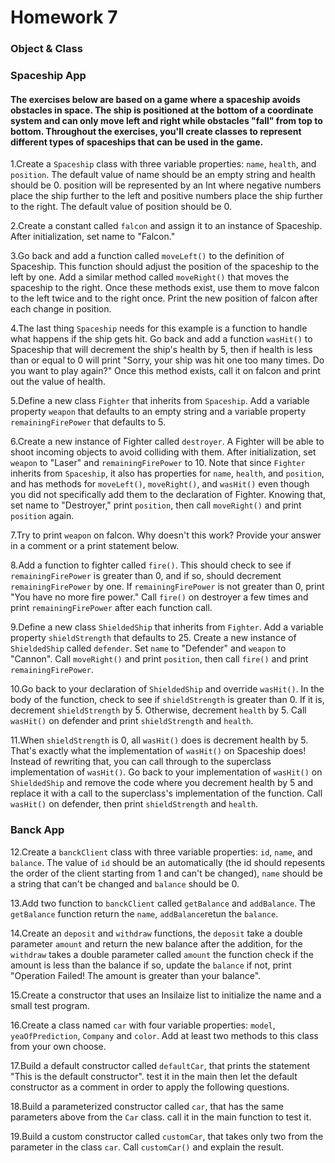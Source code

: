 # Homework 7 

### Object & Class

### Spaceship App

#### The exercises below are based on a game where a spaceship avoids obstacles in space. The ship is positioned at the bottom of a coordinate system and can only move left and right while obstacles "fall" from top to bottom. Throughout the exercises, you'll create classes to represent different types of spaceships that can be used in the game.

1.Create a `Spaceship` class with three variable properties: `name`, `health`, and `position`. The default value of name should be an empty string and health should be 0. position will be represented by an Int where negative numbers place the ship further to the left and positive numbers place the ship further to the right. The default value of position should be 0.

2.Create a constant called `falcon` and assign it to an instance of Spaceship. After initialization, set name to "Falcon."

3.Go back and add a function called `moveLeft()` to the definition of Spaceship. This function should adjust the position of the spaceship to the left by one. Add a similar method called `moveRight()` that moves the spaceship to the right. Once these methods exist, use them to move falcon to the left twice and to the right once. Print the new position of falcon after each change in position.

4.The last thing `Spaceship` needs for this example is a function to handle what happens if the ship gets hit. Go back and add a function `wasHit()` to Spaceship that will decrement the ship's health by 5, then if health is less than or equal to 0 will print "Sorry, your ship was hit one too many times. Do you want to play again?" Once this method exists, call it on falcon and print out the value of health.

5.Define a new class `Fighter` that inherits from `Spaceship`. Add a variable property `weapon` that defaults to an empty string and a variable property `remainingFirePower` that defaults to 5.

6.Create a new instance of Fighter called `destroyer`. A Fighter will be able to shoot incoming objects to avoid colliding with them. After initialization, set `weapon` to "Laser" and `remainingFirePower` to 10. Note that since `Fighter` inherits from `Spaceship`, it also has properties for `name`, `health`, and `position`, and has methods for `moveLeft()`, `moveRight()`, and `wasHit()` even though you did not specifically add them to the declaration of Fighter. Knowing that, set name to "Destroyer," print `position`, then call `moveRight()` and print `position` again.

7.Try to print `weapon` on falcon. Why doesn't this work? Provide your answer in a comment or a print statement below.

8.Add a function to fighter called `fire()`. This should check to see if `remainingFirePower` is greater than 0, and if so, should decrement `remainingFirePower` by one. If `remainingFirePower` is not greater than 0, print "You have no more fire power." Call `fire()` on destroyer a few times and print `remainingFirePower` after each function call.

9.Define a new class `ShieldedShip` that inherits from `Fighter`. Add a variable property `shieldStrength` that defaults to 25. Create a new instance of `ShieldedShip` called `defender`. Set `name` to "Defender" and `weapon` to "Cannon". Call `moveRight()` and print `position`, then call `fire()` and print `remainingFirePower`.

10.Go back to your declaration of `ShieldedShip` and override `wasHit()`. In the body of the function, check to see if `shieldStrength` is greater than 0. If it is, decrement `shieldStrength` by 5. Otherwise, decrement `health` by 5. Call `wasHit()` on defender and print `shieldStrength` and `health`.

11.When `shieldStrength` is 0, all `wasHit()` does is decrement health by 5. That's exactly what the implementation of `wasHit()` on Spaceship does! Instead of rewriting that, you can call through to the superclass implementation of `wasHit()`. Go back to your implementation of `wasHit()` on `ShieldedShip` and remove the code where you decrement health by 5 and replace it with a call to the superclass's implementation of the function. Call `wasHit()` on defender, then print `shieldStrength` and `health`.

### Banck App

12.Create a `banckClient` class with three variable properties: `id`, `name`, and `balance`. The value of `id` should be an automatically (the id should repesents the order of the client starting from 1 and can't be changed), `name` should be a string that can't be changed and `balance` should be 0.

13.Add two function to `banckClient` called `getBalance` and `addBalance`. The `getBalance` function return the `name`, `addBalance`retun the `balance`.

14.Create an `deposit` and `withdraw` functions, the `deposit` take a double parameter `amount` and return the new balance after the addition, for the `withdraw` takes a double parameter called `amount` the function check if the amount is less than the balance if so, update the `balance` if not, print "Operation Failed! The amount is greater than your balance".

15.Create a constructor that uses an Insilaize list to initialize the name and a small test program.

16.Create a class named `car` with four variable properties: `model`, `yeaOfPrediction`, `Company` and `color`. Add at least two methods to this class from your own choose. 

17.Build a default constructor called `defaultCar`, that prints the statement "This is the default constructor". test it in the main then let the default constructor as a comment in order to apply the following questions.

18.Build a parameterized constructor  called `car`, that has the same parameters above from the `Car` class. call it in the main function to test it.

19.Build a custom constructor called `customCar`,  that takes only two from the parameter in the class `car`. Call `customCar()` and explain the result.


 


